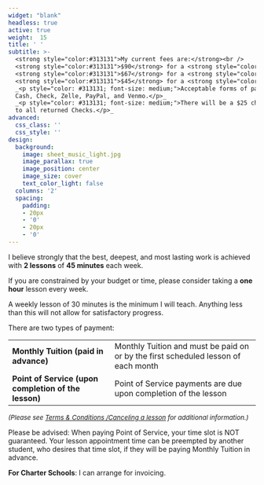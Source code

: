 ```yaml
---
widget: "blank"
headless: true
active: true
weight:  15
title: ' '
subtitle: >-
  <strong style="color:#313131">My current fees are:</strong><br />
  <strong style="color:#313131">$90</strong> for a <strong style="color:#313131">60</strong> minute lesson<br />
  <strong style="color:#313131">$67</strong> for a <strong style="color:#313131">45</strong> minute lesson<br />
  <strong style="color:#313131">$45</strong> for a <strong style="color:#313131">30</strong> minute lesson<br />
  _<p style="color: #313131; font-size: medium;">Acceptable forms of payment are:
  Cash, Check, Zelle, PayPal, and Venmo.</p>_
  _<p style="color: #313131; font-size: medium;">There will be a $25 charge added
  to all returned Checks.</p>_
advanced:
  css_class: ''
  css_style: ''
design:
  background:
    image: sheet_music_light.jpg
    image_parallax: true
    image_position: center
    image_size: cover
    text_color_light: false
  columns: '2'
  spacing:
    padding:
    - 20px
    - '0'
    - 20px
    - '0'
---
```

I believe strongly that the best, deepest, and most lasting work is achieved with **2 lessons** of **45 minutes** each week.

If you are constrained by your budget or time, please consider taking a **one hour** lesson every week.

A weekly lesson of 30 minutes is the minimum I will teach. Anything less than this will not allow for satisfactory progress.

There are two types of payment:

<table>
  <tr>
    <td><strong>Monthly Tuition (paid in advance)</strong></td>
    <td>Monthly Tuition and must be paid on or by the first scheduled lesson of each month</td>
  </tr>
  <tr>
    <td><strong>Point of Service (upon completion of the lesson)</strong></td>
    <td>Point of Service payments are due upon completion of the lesson</td>
  </tr>
</table>

_<span style="font-size: small;">(Please see [Terms & Conditions /Canceling a lesson](/terms) for additional information.)</span>_

Please be advised: When paying Point of Service, your time slot is NOT guaranteed. Your lesson appointment time can be preempted by another student, who desires that time slot, if they will be paying Monthly Tuition in advance.

**For Charter Schools**: I can arrange for invoicing.
